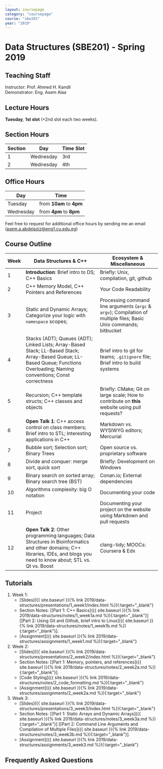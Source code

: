 ```yaml
---
layout: coursepage
category: "coursepage"
course: "sbe201"
year: "2019"
---
```


# Data Structures \(SBE201\) - Spring 2019

## Teaching Staff

Instructor: Prof. Ahmed H. Kandil  
Demonstrator:  Eng. Asem Alaa  

## Lecture Hours

**Tuesday**, **1st slot** (+2nd slot each two weeks).

## Section Hours

| Section | Day | Time Slot |
|---------|-----|-----------|
|   1     | Wednesday | 3rd |
|   2     | Wednesday | 4th |

## Office Hours

| Day | Time |
|-----|-----------|
| Tuesday | from **10am** to **4pm** |
| Wednesday | from **4pm** to **8pm** |

Feel free to request for additional office hours by sending me an email (asem.a.abdelaziz@eng1.cu.edu.eg)


## Course Outline

| Week | Data Structures & C++ | Ecosystem & Miscellaneous |
|------|----------------------|-----------|
| 1 | **Introduction**: Brief intro to DS; C++ Basics  | Briefly: Unix, compilation, git, github |
| 2 | C++ Memory Model, C++ Pointers and References | Your Code Readability |
| 3 | Static and Dynamic Arrays; Categorize your logic with `namespace` scopes;  | Processing command line arguments (`argc` & `argv`); Compilation of multiple files; Basic Unix commands; bitbucket |
| 4 | Stacks (ADT); Queues (ADT); Linked Lists; Array-Based Stack; LL-Based Stack; Array-Based Queue; LL-Based Queue; Functions Overloading;  Naming conventions; Const correctness | Brief intro to  git for teams; `.gitignore` file;  Brief intro to build systems |
| 5 | Recursion; C++ template structs; C++ classes and objects  | Briefly: CMake; Git on large scale; How to contribute on **this** website using pull requests? |
| 6 | **Open Talk 1**: C++ access control on class members; Brief intro to STL; Interesting applications in C++ | Markdown vs. WYSIWYG editors; Mercurial |
| 7 | Bubble sort; Selection sort; Binary Trees  | Open source vs. proprietary software  |
| 8 | Divide and conquer: merge sort, quick sort  | Briefly: Development on Windows |
| 9 | Binary search on sorted array; Binary search tree (BST)  |  Conan.io; External dependencies |
| 10 | Algorithms complexity: big O notation  | Documenting your code |
| 11 | Project  | Documenting your project on the website using Markdown and pull requests |
| 12 | **Open Talk 2**: Other programming languages; Data Structures in Bioinformatics and other domains; C++ libraries, IDEs, and blogs you need to know about; STL vs. Qt vs. Boost | clang-tidy; MOOCs: Coursera & Edx |

## Tutorials

1. Week 1:
    * [Slides]({{ site.baseurl }}{% link 2019/data-structures/presentations/1_week1/index.html %}){:target="_blank"}
    * Section Notes: \[[Part 1: C++ Basics]({{ site.baseurl }}{% link 2019/data-structures/notes/1_week1a.md %}){:target="_blank"}\] \[[Part 2: Using Git and Github, brief intro to Linux]({{ site.baseurl }}{% link 2019/data-structures/notes/1_week1b.md %}){:target="_blank"}\].
    * [Assignment]({{ site.baseurl }}{% link 2019/data-structures/assignments/1_week1.md %}){:target="_blank"}
1. Week 2:
    * [Slides]({{ site.baseurl }}{% link 2019/data-structures/presentations/2_week2/index.html %}){:target="_blank"}
    * Section Notes: \[[Part 1: Memory, pointers, and references]({{ site.baseurl }}{% link 2019/data-structures/notes/2_week2a.md %}){:target="_blank"}\].
    * [Code Styling]({{ site.baseurl }}{% link 2019/data-structures/notes/2_code_formatting.md %}){:target="_blank"}
    * [Assignment]({{ site.baseurl }}{% link 2019/data-structures/assignments/2_week2a.md %}){:target="_blank"}
1. Week 3:
    * [Slides]({{ site.baseurl }}{% link 2019/data-structures/presentations/3_week3/index.html %}){:target="_blank"}
    * Section Notes: \[[Part 1: Static Arrays and Dynamic Arrays]({{ site.baseurl }}{% link 2019/data-structures/notes/3_week3a.md %}){:target="_blank"}\] \[[Part 2: Command Line Arguments and Compilation of Multiple Files]({{ site.baseurl }}{% link 2019/data-structures/notes/3_week3b.md %}){:target="_blank"}\].
    * [Assignment]({{ site.baseurl }}{% link 2019/data-structures/assignments/3_week3.md %}){:target="_blank"}


## Frequently Asked Questions
